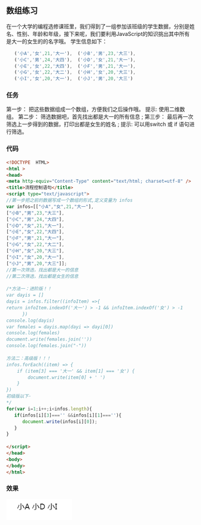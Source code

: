 ## 数组练习
在一个大学的编程选修课班里，我们得到了一组参加该班级的学生数据，分别是姓名、性别、年龄和年级，接下来呢，我们要利用JavaScript的知识挑出其中所有是大一的女生的的名字哦。
学生信息如下：
 ```javascript
    ('小A','女',21,'大一'),  ('小B','男',23,'大三'),
    ('小C','男',24,'大四'),  ('小D','女',21,'大一'),
    ('小E','女',22,'大四'),  ('小F','男',21,'大一'),
    ('小G','女',22,'大二'),  ('小H','女',20,'大三'),
    ('小I','女',20,'大一'),  ('小J','男',20,'大三')
 ```

### 任务
第一步： 把这些数据组成一个数组，方便我们之后操作哦。
提示: 使用二维数组。
第二步： 筛选数据吧，首先找出都是大一的所有信息 ;
第三步： 最后再一次筛选上一步得到的数据，打印出都是女生的姓名 ;
提示: 可以用switch 或 if 语句进行筛选。

### 代码
```html
<!DOCTYPE  HTML>
<html >
<head>
<meta http-equiv="Content-Type" content="text/html; charset=utf-8" />
<title>流程控制语句</title>
<script type="text/javascript">
//第一步把之前的数据写成一个数组的形式,定义变量为 infos
var infos=[["小A","女",21,"大一"],
["小B","男",23,"大三"],
["小C","男",24,"大四"],
["小D","女",21,"大一"],
["小E","女",22,"大四"],
["小F","男",21,"大一"],
["小G","女",22,"大二"],
["小H","女",20,"大三"],
["小I","女",20,"大一"],
["小J","男",20,"大三"]];
//第一次筛选，找出都是大一的信息
//第二次筛选，找出都是女生的信息

/*方法一：进阶版！！
var dayis = []
dayis = infos.filter((infoItem) =>{
return infoItem.indexOf('大一') > -1 && infoItem.indexOf('女') > -1
      })
console.log(dayis)
var females = dayis.map(dayi => dayi[0])
console.log(females)
document.write(females.join(''))
console.log(females.join("-"))

方法二：高级版！！！
infos.forEach((item) => {
    if (item[3] === '大一' && item[1] === '女') {
        document.write(item[0] + ' ')
    }
})
初级版以下·
*/
for(var i=1;i++;i<infos.length){
   if(infos[i][3]==='' &&infos[i][1]===''){
      document.write(infos[i][0]);
   }
}

</script>
</head>
<body>
</body>
</html>
```

### 效果
![](./foreach/Snipaste_2017-09-07_22-57-03.png)